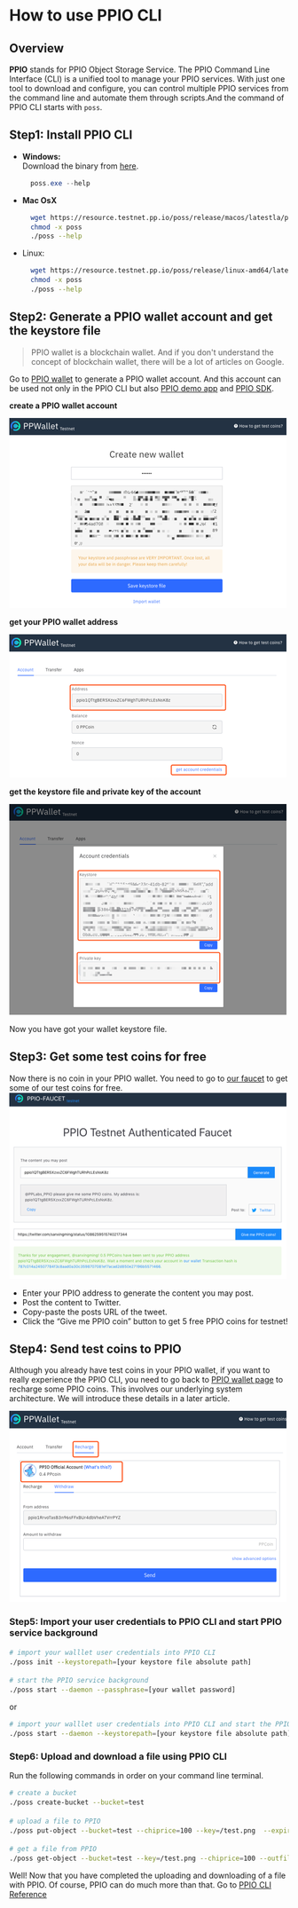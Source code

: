 # How to use PPIO CLI

## Overview
**PPIO** stands for PPIO Object Storage Service. The PPIO Command Line Interface (CLI) is a unified tool to manage your PPIO services. With just one tool to download and configure, you can control multiple PPIO services from the command line and automate them through scripts.And the command of PPIO CLI starts with `poss`.

## Step1: Install PPIO CLI
- **Windows:**  
  Download the binary from [here](https://resource.testnet.pp.io/poss/release/windows-amd64/latest/poss.exe).
  ``` powershell
    poss.exe --help
  ```

- **Mac OsX**  
    ``` bash
      wget https://resource.testnet.pp.io/poss/release/macos/latestla/poss
      chmod -x poss
      ./poss --help
    ```

- Linux:  
    ``` bash
      wget https://resource.testnet.pp.io/poss/release/linux-amd64/latest/poss
      chmod -x poss
      ./poss --help
    ```
## Step2: Generate a PPIO wallet account and get the keystore file
> PPIO wallet is a blockchain wallet. And if you don't understand the concept of blockchain wallet, there will be a lot of articles on Google.

Go to [PPIO wallet](https://wallet.testnet.pp.io/#/new/create) to generate a PPIO wallet account. And this account can be used not only in the PPIO CLI but also [PPIO demo app](https://github.com/ppio/ppio-demo-desktop) and [PPIO SDK](./sdk/).

**create a PPIO wallet account**  

![generate PPIO wallet](./Images/generate-wallet.png)  

**get your PPIO wallet address**  

![generate PPIO wallet](./Images/wallet-address.png)  

**get the keystore file and private key of the account**  

![generate PPIO wallet](./Images/get-keystore.png)  

Now you have got your wallet keystore file.

## Step3: Get some test coins for free
Now there is no coin in your PPIO wallet. You need to go to [our faucet](https://faucet.testnet.pp.io) to get some of our test coins for free.
![get coins from faucet](./Images/faucet.png)  

- Enter your PPIO address to generate the content you may post.
- Post the content to Twitter.
- Copy-paste the posts URL of the tweet.
- Click the “Give me PPIO coin” button to get 5 free PPIO coins for testnet!

## Step4: Send test coins to PPIO
Although you already have test coins in your PPIO wallet, if you want to really experience the PPIO CLI, you need to go back to [PPIO wallet page](https://wallet.testnet.pp.io) to recharge some PPIO coins. This involves our underlying system architecture. We will introduce these details in a later article.   

![get coins from faucet](./Images/recharge-ppio-service.png)

### Step5: Import your user credentials to PPIO CLI and start PPIO service background
```bash
# import your walllet user credentials into PPIO CLI
./poss init --keystorepath=[your keystore file absolute path]

# start the PPIO service background
./poss start --daemon --passphrase=[your wallet password]
```
or
```bash
# import your walllet user credentials into PPIO CLI and start the PPIO service background
./poss start --daemon --keystorepath=[your keystore file absolute path] --passphrase=[your wallet password]
```

### Step6: Upload and download a file using PPIO CLI
Run the following commands in order on your command line terminal.
```bash
# create a bucket
./poss create-bucket --bucket=test

# upload a file to PPIO
./poss put-object --bucket=test --chiprice=100 --key=/test.png  --expires=2019-04-01 --body=/home/u/test.png

# get a file from PPIO
./poss get-object --bucket=test --key=/test.png --chiprice=100 --outfile=/home/u/test-poss.png
```

Well! Now that you have completed the uploading and downloading of a file with PPIO. Of course, PPIO can do much more than that. Go to [PPIO CLI Reference](./cli/)
